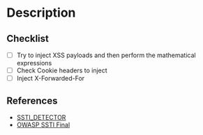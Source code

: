 # Description

## Checklist

- [ ] Try to inject XSS payloads and then perform the mathematical expressions 
- [ ] Check Cookie headers to inject
- [ ] Inject X-Forwarded-For

## References

- [SSTI_DETECTOR](https://github.com/faiyazahmad07/SSTI_DETECTOR)
- [OWASP SSTI Final](https://owasp.org/www-pdf-archive/Owasp_SSTI_final.pdf)